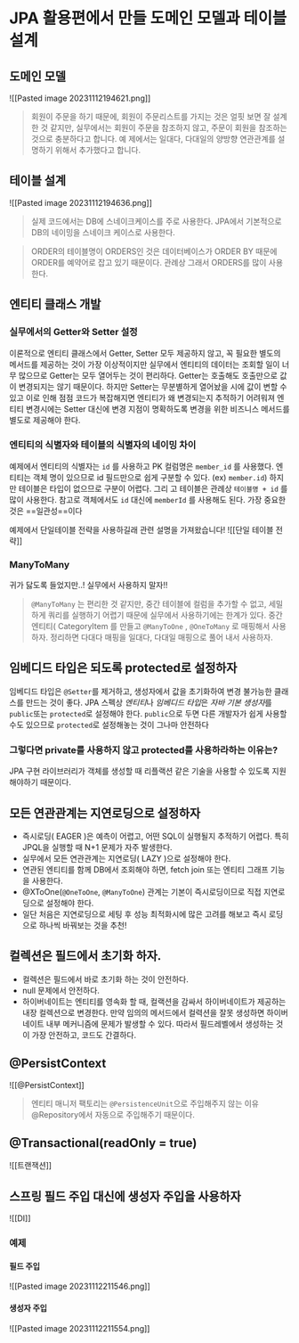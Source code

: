 # JPA 활용편에서 만들 도메인 모델과 테이블 설계
## 도메인 모델
![[Pasted image 20231112194621.png]]
> 회원이 주문을 하기 때문에, 회원이 주문리스트를 가지는 것은 얼핏 보면 잘 설계한 것 같지만, 실무에서는 회원이 주문을 참조하지 않고, 주문이 회원을 참조하는 것으로 충분하다고 합니다. 예
> 제에서는 일대다, 다대일의 양방향 연관관계를 설명하기 위해서 추가했다고 합니다.

## 테이블 설계
![[Pasted image 20231112194636.png]]

> 실제 코드에서는 DB에 스네이크케이스를 주로 사용한다. JPA에서 기본적으로 DB의 네이밍을 스네이크 케이스로 사용한다.

> ORDER의 테이블명이 ORDERS인 것은 데이터베이스가 ORDER BY 때문에  ORDER를 예약어로 잡고 있기 때문이다. 관례상 그래서 ORDERS를 많이 사용한다.

## 엔티티 클래스 개발
### 실무에서의 Getter와 Setter 설정
이론적으로 엔티티 클래스에서 Getter, Setter 모두 제공하지 않고, 꼭 필요한 별도의 메서드를 제공하는 것이 가장 이상적이지만 실무에서 엔티티의 데이터는 조회할 일이 너무 많으므로 Getter는 모두 열어두는 것이 편리하다. Getter는 호출해도 호출만으로 값이 변경되지는 않기 때문이다.
하지만 Setter는 무분별하게 열어놨을 시에 값이 변할 수 있고 이로 인해 점점 코드가 복잡해지면 엔티티가 왜 변경되는지 추적하기 어려워져 엔티티 변경시에는 Setter 대신에 변경 지점이 명확하도록 변경을 위한 비즈니스 메서드를 별도로 제공해야 한다.
### 엔티티의 식별자와 테이블의 식별자의 네이밍 차이
예제에서 엔티티의 식별자는 `id` 를 사용하고 PK 컬럼명은 `member_id` 를 사용했다. 엔티티는 객체 명이 있으므로 id 필드만으로 쉽게 구분할 수 있다. (ex) `member.id`) 하지만 테이블은 타입이 없으므로 구분이 어렵다. 그리 고 테이블은 관례상 `테이블명 + id` 를 많이 사용한다. 참고로 객체에서도 `id` 대신에 `memberId` 를 사용해도 된다. 가장 중요한 것은 ==일관성==이다

예제에서 단일테이블 전략을 사용하길래 관련 설명을 가져왔습니다!
![[단일 테이블 전략]]

### ManyToMany
귀가 닳도록 들었지만..! 실무에서 사용하지 말자!!

> `@ManyToMany` 는 편리한 것 같지만, 중간 테이블에 컬럼을 추가할 수 없고, 세밀하게 쿼리를 실행하기 어렵기 때문에 실무에서 사용하기에는 한계가 있다. 중간 엔티티( CategoryItem 를 만들고 `@ManyToOne` , `@OneToMany` 로 매핑해서 사용하자. 
> 정리하면 다대다 매핑을 일대다, 다대일 매핑으로 풀어 내서 사용하자.

## 임베디드 타입은 되도록 protected로 설정하자
임베디드 타입은 `@Setter`를 제거하고, 생성자에서 값을 초기화하여 변경 불가능한 클래스를 만드는 것이 좋다.
JPA 스펙상 *엔티티*나 *임베디드 타입*은 *자바 기본 생성자*를 `public`또는 `protected`로 설정해야 한다. `public`으로 두면 다른 개발자가 쉽게 사용할 수도 있으므로 `protected`로 설정해놓는 것이 그나마 안전하다
### 그렇다면 private를 사용하지 않고 protected를 사용하라하는 이유는?
JPA 구현 라이브러리가 객체를 생성할 때 리플랙션 같은 기술을 사용할 수 있도록 지원해야하기 때문이다.

## 모든 연관관계는 지연로딩으로 설정하자
- 즉시로딩( EAGER )은 예측이 어렵고, 어떤 SQL이 실행될지 추적하기 어렵다. 특히 JPQL을 실행할 때 N+1 문제가 자주 발생한다. 
- 실무에서 모든 연관관계는 지연로딩( LAZY )으로 설정해야 한다. 
- 연관된 엔티티를 함께 DB에서 조회해야 하면, fetch join 또는 엔티티 그래프 기능을 사용한다. 
- @XToOne(`@OneToOne`, `@ManyToOne`) 관계는 기본이 즉시로딩이므로 직접 지연로딩으로 설정해야 한다.
- 일단 처음은 지연로딩으로 세팅 후 성능 최적화시에 많은 고려를 해보고 즉시 로딩으로 하나씩 바꿔보는 것을 추천! 

## 컬렉션은 필드에서 초기화 하자. 
- 컬렉션은 필드에서 바로 초기화 하는 것이 안전하다. 
- null 문제에서 안전하다. 
- 하이버네이트는 엔티티를 영속화 할 때, 컬랙션을 감싸서 하이버네이트가 제공하는 내장 컬렉션으로 변경한다. 만약 임의의 메서드에서 컬력션을 잘못 생성하면 하이버네이트 내부 메커니즘에 문제가 발생할 수 있다. 따라서 필드레벨에서 생성하는 것이 가장 안전하고, 코드도 간결하다.

## @PersistContext
![[@PersistContext]]

> 엔티티 매니저 팩토리는 `@PersistenceUnit`으로 주입해주지 않는 이유
> @Repository에서 자동으로 주입해주기 때문이다.

## @Transactional(readOnly = true)

![[트랜잭션]]

## 스프링 필드 주입 대신에 생성자 주입을 사용하자


![[DI]]


### 예제
#### 필드 주입
![[Pasted image 20231112211546.png]]
#### 생성자 주입
![[Pasted image 20231112211554.png]]